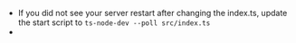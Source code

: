 - If you did not see your server restart after changing the index.ts, update 
  the start script to `ts-node-dev --poll src/index.ts`
- 

